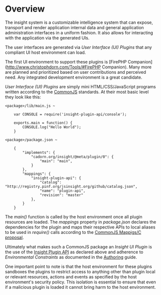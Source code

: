 Overview
========

The insight system is a customizable intelligence system that can expose, transport and render application internal data and general application
administration interfaces in a uniform fashion. It also allows for interacting with the application via the generated UIs.

The user interfaces are generated via _User Interface (UI) Plugins_ that any compliant UI host environment can load.

The first UI environment to support these plugins is [FirePHP Companion](http://www.christophdorn.com/Tools/#FirePHP Companion). Many more
are planned and prioritized based on user contributions and perceived need. Any integrated development environment is a great candidate.

_User Interface (UI) Plugins_ are simply mini HTML/CSS/JavaScript programs written according to the [CommonJS](http://www.commonjs.org/)
standards. At their most basic level they look like this:

    <package>/lib/main.js ~

        var CONSOLE = require('insight-plugin-api/console');

        exports.main = function() {
            CONSOLE.log("Hello World");
        }

    <package>/package.json ~

        {
            "implements": {
                "cadorn.org/insight/@meta/plugin/0": {
                    "main": "main",
                }
            },
            "mappings": {
                "insight-plugin-api": {
                    "catalog": "http://registry.pinf.org/jsinsight.org/github/catalog.json",
                    "name": "plugin-api",
                    "revision": "master"
                },
            }
        }

The _main()_ function is called by the host environment once all plugin resources are loaded. The _mappings_ property in
_package.json_ declares the dependencies for the plugin and maps their respective APIs to local aliases to be used
in _require()_ calls according to the [CommonJS Mappigs/C proposal](http://wiki.commonjs.org/wiki/Packages/Mappings/C).

Ultimately what makes such a CommonJS package an _Insight UI Plugin_ is the use of the
[Insight Plugin API](https://github.com/insight/plugin-api) as declared above and adherence to _Environmental Constraints_
as documented in the [Authoring](http://github.com/insight/sandboxed-ui-plugins/blob/master/docs/Authoring.md) guide.

One important point to note is that the host environment for these plugins sandboxes the plugins to restrict access
to anything other than plugin local or relevant resources, actions and events as specified by the host environment's security policy.
This isolation is essential to ensure that even if a malicious plugin is loaded it cannot bring harm to the host environment.
